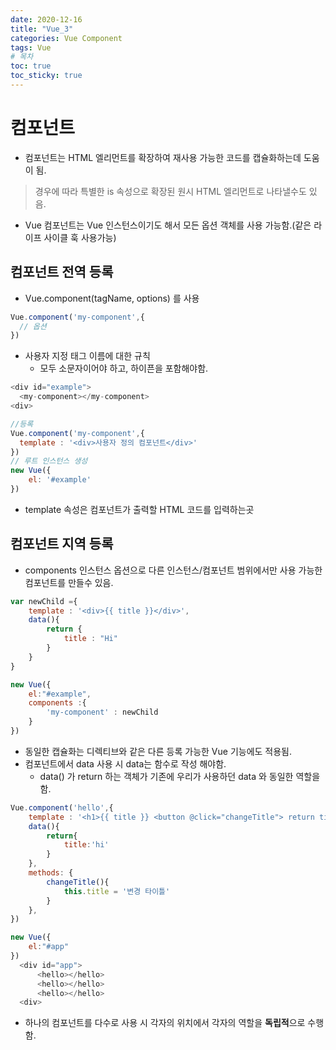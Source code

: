 ```yaml
---
date: 2020-12-16
title: "Vue_3"
categories: Vue Component
tags: Vue
# 목차
toc: true  
toc_sticky: true 
---
```


# 컴포넌트
- 컴포넌트는 HTML 엘리먼트를 확장하여 재사용 가능한 코드를 캡슐화하는데 도움이 됨.
> 경우에 따라 특별한 is 속성으로 확장된 원시 HTML 엘리먼트로 나타낼수도 있음.
- Vue 컴포넌트는 Vue 인스턴스이기도 해서 모든 옵션 객체를 사용 가능함.(같은 라이프 사이클 훅 사용가능)

## 컴포넌트 전역 등록
- Vue.component(tagName, options) 를 사용

```js
Vue.component('my-component',{
  // 옵션
})
```
- 사용자 지정 태그 이름에 대한 규칙
  - 모두 소문자이어야 하고, 하이픈을 포함해야함.

```js
<div id="example">
  <my-component></my-component> 
<div>
```

```js
//등록
Vue.component('my-component',{
  template : '<div>사용자 정의 컴포넌트</div>'
})
// 루트 인스턴스 생성
new Vue({
    el: '#example'
})
```
- template 속성은 컴포넌트가 출력할 HTML 코드를 입력하는곳

## 컴포넌트 지역 등록
- components 인스턴스 옵션으로 다른 인스턴스/컴포넌트 범위에서만 사용 가능한 컴포넌트를 만들수 있음.

```js
var newChild ={
    template : '<div>{{ title }}</div>',
    data(){
        return {
            title : "Hi"
        }
    }
}

new Vue({
    el:"#example",
    components :{
        'my-component' : newChild
    }
})
```
- 동일한 캡슐화는 디렉티브와 같은 다른 등록 가능한 Vue 기능에도 적용됨.
- 컴포넌트에서 data 사용 시 data는 함수로 작성 해야함.
  - data() 가 return 하는 객체가 기존에 우리가 사용하던 data 와 동일한 역할을 함.

```js
Vue.component('hello',{
    template : '<h1>{{ title }} <button @click="changeTitle"> return title </button></h1>',
    data(){
        return{
            title:'hi'
        }
    },
    methods: {
        changeTitle(){
            this.title = '변경 타이틀'
        }
    },
})

new Vue({
    el:"#app"
})
  <div id="app">
      <hello></hello>
      <hello></hello>
      <hello></hello>
  <div>

```
- 하나의 컴포넌트를 다수로 사용 시 각자의 위치에서 각자의 역할을 **독립적**으로 수행함.



[조건부 랜더링]: https://kr.vuejs.org/v2/guide/conditional.html